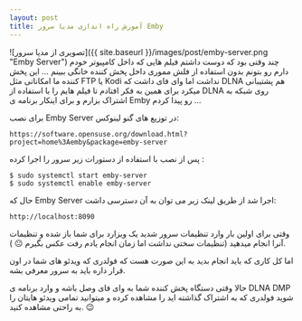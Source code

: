 ```yaml
---
layout: post
title: آموزش راه اندازی مدیا سرور Emby
---
```

![تصویری از مدیا سرور]({{ site.baseurl }}/images/post/emby-server.png "Emby Server")
چند وقتی بود که دوست داشتم فیلم هایی که داخل کامپیوتر خودم دارم رو بتونم بدون استفاده از فلش مموری داخل پخش کننده خانگی ببینم … این پخش کننده ما امکاناتی مثل FTP یا Kodi نداشت اما وای فای داشت که DLNA هم پشتیبانی میکرد برای همین به فکر افتادم تا فیلم هایم را با استفاده از DLNA روی شبکه به اشتراک بزارم و برای اینکار برنامه ی Emby رو پیدا کردم …

برای نصب Emby Server در توزیع های گنو لینوکس:

```
https://software.opensuse.org/download.html?project=home%3Aemby&package=emby-server
```

پس از نصب با استفاده از دستورات زیر سرور را اجرا کرده :

```shell
$ sudo systemctl start emby-server
$ sudo systemctl enable emby-server
```

 حال که Emby Server اجرا شد از طریق لینک زیر می توان به آن دسترسی داشت:

```
http://localhost:8090
```

 وقتی برای اولین بار وارد تنظیمات سرور شدید یک ویزارد برای شما باز شده و تنظیمات آنرا انجام میدهید (تنظیمات سختی نداشت اما زمان انجام یادم رفت عکس بگیرم 😐  ).

اما کل کاری که باید انجام بدید به این صورت هست که فولدری که ویدئو های شما در اون قرار داره باید به سرور معرفی بشه.

حالا وقتی دستگاه پخش کننده شما به وای فای وصل باشه و وارد برنامه ی  DLNA DMP شوید فولدری که به اشتراک گذاشته اید را مشاهده کرده و میتوانید تمامی ویدئو هایتان را به راحتی مشاهده کنید. 😉